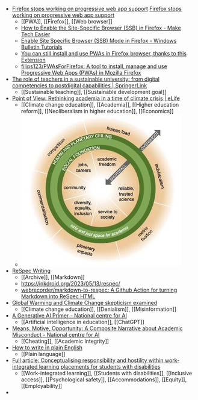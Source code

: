 - [Firefox stops working on progressive web app support](https://www.fastcompany.com/90597411/mozilla-firefox-no-ssb-pwa-support)
  [Firefox stops working on progressive web app support](https://www.fastcompany.com/90597411/mozilla-firefox-no-ssb-pwa-support)
	- [[PWA]], [[Firefox]], [[Web browser]]
	- [How to Enable the Site-Specific Browser (SSB) in Firefox - Make Tech Easier](https://www.maketecheasier.com/enable-site-specific-browser-firefox/)
	- [Enable Site Specific Browser (SSB) Mode in Firefox - Windows Bulletin Tutorials](https://windowsbulletin.com/enable-site-specific-browser-ssb-mode-in-firefox/)
	- [You can still install and use PWAs in Firefox browser, thanks to this Extension](https://techdows.com/2021/09/install-pwas-firefox-desktop.html)
	- [filips123/PWAsForFirefox: A tool to install, manage and use Progressive Web Apps (PWAs) in Mozilla Firefox](https://github.com/filips123/PWAsForFirefox)
- [The role of teachers in a sustainable university: from digital competencies to postdigital capabilities | SpringerLink](https://link.springer.com/article/10.1007/s11423-023-10199-z)
	- [[Sustainable teaching]], [[Sustainable development goal]]
- [Point of View: Rethinking academia in a time of climate crisis | eLife](https://elifesciences.org/articles/84991)
	- [[Climate change education]], [[Academia]], [[Higher education reform]], [[Neoliberalism in higher education]], [[Economics]]
	- ![2023-05-15-02-21-02.jpeg](../assets/2023-05-15-02-21-02.jpeg)
- [ReSpec Writing](https://inkdroid.org/2023/05/13/respec/)
	- [[Archive]], [[Markdown]]
	- https://inkdroid.org/2023/05/13/respec/
	- [webrecorder/markdown-to-respec: A Github Action for turning Markdown into ReSpec HTML](https://github.com/webrecorder/markdown-to-respec)
- [Global Warming and Climate Change skepticism examined](https://skepticalscience.com/)
	- [[Climate change education]], [[Denialism]], [[Misinformation]]
- [A Generative AI Primer - National centre for AI](http://nationalcentreforai.jiscinvolve.org/wp/2023/05/11/generative-ai-primer/)
	- [[Artificial intelligence in education]], [[ChatGPT]]
- [Means. Motive, Opportunity: A Composite Narrative about Academic Misconduct - National centre for AI](https://nationalcentreforai.jiscinvolve.org/wp/2023/03/27/means-motive-opportunity-a-composite-narrative-about-academic-misconduct/)
	- [[Cheating]], [[Academic Integrity]]
- [How to write in plain English](https://www.plainenglish.co.uk/how-to-write-in-plain-english.html)
	- [[Plain language]]
- [Full article: Conceptualising responsibility and hostility within work-integrated learning placements for students with disabilities](https://www.tandfonline.com/eprint/ZVGPNJHPX65HRTU655BS/full?target=10.1080/09687599.2023.2209276)
	- [[Work-integrated learning]], [[Students with disabilities]], [[Inclusive access]], [[Psychological safety]], [[Accommodations]], [[Equity]], [[Employability]]
-